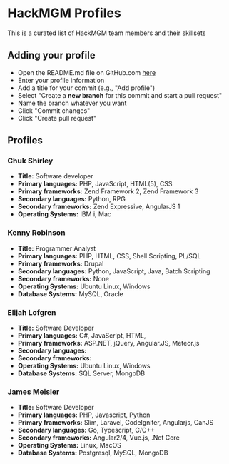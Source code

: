 # HackMGM Profiles
This is a curated list of HackMGM team members and their skillsets

## Adding your profile
* Open the README.md file on GitHub.com [here](https://github.com/HackMGM/hackmgm-profiles/blob/master/README.md)
* Enter your profile information
* Add a title for your commit (e.g., "Add <your-name-here> profile")
* Select "Create a **new branch** for this commit and start a pull request"
* Name the branch whatever you want
* Click "Commit changes"
* Click "Create pull request"

## Profiles

### Chuk Shirley
* **Title:** Software developer  
* **Primary languages:** PHP, JavaScript, HTML(5), CSS  
* **Primary frameworks:** Zend Framework 2, Zend Framework 3
* **Secondary languages:** Python, RPG
* **Secondary frameworks:** Zend Expressive, AngularJS 1  
* **Operating Systems:** IBM i, Mac

### Kenny Robinson
* **Title:** Programmer Analyst
* **Primary languages:** PHP, HTML, CSS, Shell Scripting, PL/SQL
* **Primary frameworks:** Drupal
* **Secondary languages:** Python, JavaScript, Java, Batch Scripting
* **Secondary frameworks:** None
* **Operating Systems:** Ubuntu Linux, Windows
* **Database Systems:** MySQL, Oracle

### Elijah Lofgren
* **Title:** Software Developer
* **Primary languages:** C#, JavaScript, HTML, 
* **Primary frameworks:** ASP.NET, jQuery, Angular.JS, Meteor.js
* **Secondary languages:** 
* **Secondary frameworks:** 
* **Operating Systems:** Ubuntu Linux, Windows
* **Database Systems:** SQL Server, MongoDB

### James Meisler
* **Title:** Software Developer
* **Primary languages:** PHP, Javascript, Python
* **Primary frameworks:** Slim, Laravel, CodeIgniter, Angularjs, CanJS
* **Secondary languages:** Go, Typescript, C/C++
* **Secondary frameworks:** Angular2/4, Vue.js, .Net Core
* **Operating Systems:** Linux, MacOS
* **Database Systems:** Postgresql, MySQL, MongoDB
